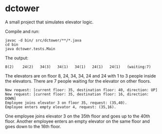 # dctower

A small project that simulates elevator logic.

Compile and run:

```
javac -d bin/ src/dctower/**/*.java
cd bin
java dctower.tests.Main
```

The output:

```
8(2)	24(2)	34(3)	34(1)	34(1)	24(1)	24(1)	(waiting:7)
```
The elevators are on floor 8, 24, 34, 34, 24 and 24 with 1 to 3 people inside the elevators.
There are 7 people waiting for the elevator on other floors.

```
New request: [current floor: 35, destination floor: 40, direction: UP]
New request: [current floor: 35, destination floor: 16, direction: DOWN]
Employee joins elevator 3 on floor 35, request: (35,40).
Employee enters empty elevator 4, request: (35,16).
```
One employee joins elevator 3 on the 35th floor and goes up to the 40th floor.
Another employee enters an empty elevator on the same floor and goes down to the 16th floor.
